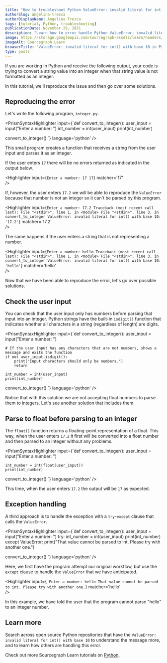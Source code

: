 ```yaml
---
title: "How to troubleshoot Python ValueError: invalid literal for int() with base 10"
authorSlug: angelina-tresca
authorDisplayName: Angelina Tresca
tags: [tutorial, Python, troubleshooting]
publicationDate: November 29, 2021
description: "Learn how to error handle Python ValueError: invalid literal for int() with base 10"
image: https://storage.googleapis.com/sourcegraph-assets/learn/headers/sourcegraph-learn-header.png
imageAlt: Sourcegraph Learn
browserTitle: "ValueError: invalid literal for int() with base 10 in Python error handling"
type: posts
---
```


If you are working in Python and receive the following output, your code is trying to convert a string value into an integer when that string value is not formatted as an integer.

<Highlighter
input='ValueError: invalid literal for int() with base 10'
/>

In this tutorial, we'll reproduce the issue and then go over some solutions.

## Reproducing the error

Let's write the following program, `integer.py`.

<PrismSyntaxHighlighter
input={`def convert_to_integer():
    user_input = input("Enter a number: ")
    int_number = int(user_input)
    print(int_number)
 
convert_to_integer()
 `}
language='python'
/>                       
                        
This small program creates a function that receives a string from the user input and parses it as an integer.

If the user enters `17` there will be no errors returned as indicated in the output below.

<Highlighter
input={`Enter a number: 17
17`}
matcher='17'           
/>

If, however, the user enters `17.2` we will be able to reproduce the `ValueError` because that number is not an integer so it can't be parsed by this program.

<Highlighter
input={`Enter a number: 17.2
Traceback (most recent call last):
  File "<stdin>", line 1, in <module>
  File "<stdin>", line 3, in convert_to_integer
ValueError: invalid literal for int() with base 10: '17.2'`}
matcher='17.2'           
/>

The same happens if the user enters a string that is not representing a number.

<Highlighter
input={`Enter a number: hello
Traceback (most recent call last):
  File "<stdin>", line 1, in <module>
  File "<stdin>", line 3, in convert_to_integer
ValueError: invalid literal for int() with base 10: 'hello'`}
matcher='hello'           
/>

Now that we have been able to reproduce the error, let's go over possible solutions.

## Check the user input

You can check that the user input only has numbers before parsing that input into an integer. Python strings have the built-in `isdigit()` function that indicates whether all characters in a string (regardless of length) are digits.

<PrismSyntaxHighlighter
input={`def convert_to_integer():
    user_input = input("Enter a number: ")
 
    # If the user input has any characters that are not numbers, shows a message and exits the function
    if not user_input.isdigit():
        print("Input characters should only be numbers.")
        return
 
    int_number = int(user_input)
    print(int_number)
 
convert_to_integer()
 `}
language='python'
/>     
    
Notice that with this solution we are not accepting float numbers to parse them to integers. Let's see another solution that includes them.

## Parse to float before parsing to an integer

The `float()` function returns a floating-point representation of a float. This way, when the user enters `17.2` it first will be converted into a float number and then parsed to an integer without any problems.

<PrismSyntaxHighlighter
input={`def convert_to_integer():
    user_input = input("Enter a number: ")
 
    int_number = int(float(user_input))
    print(int_number)
 
convert_to_integer()
 `}
language='python'
/>

This time, when the user enters `17.2` the output will be `17` as expected.

## Exception handling

A third approach is to handle the exception with a `try`-`except` clause that calls the `ValueError`.

<PrismSyntaxHighlighter
input={`def convert_to_integer():
    user_input = input("Enter a number: ")
    try:
        int_number = int(user_input)
        print(int_number)
    except ValueError:
        print("That value cannot be parsed to int. Please try with another one.")
 
convert_to_integer()
 `}
language='python'
/>

Here, we first have the program attempt our original workflow, but use the `except` clause to handle the `ValueError` that we have anticipated.

<Highlighter
input={`
Enter a number: hello
That value cannot be parsed to int. Please try with another one.`}
matcher='hello'           
/>
    
In this example, we have told the user that the program cannot parse "hello" to an integer number.

## Learn more

Search across open source Python repositories that have the `ValueError: invalid literal for int() with base 10` to understand the message more, and to learn how others are handling this error.

<SourcegraphSearch query="ValueError: invalid literal for int() with base 10 lang:python" patternType="literal"/>

Check out more Sourcegraph Learn tutorials on [Python](https://learn.sourcegraph.com/tags/python).
